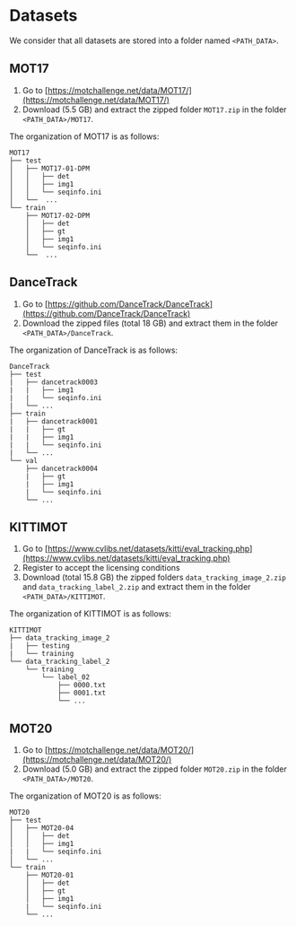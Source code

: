 # Datasets

We consider that all datasets are stored into a folder named `<PATH_DATA>`.

## MOT17

1) Go to [https://motchallenge.net/data/MOT17/](https://motchallenge.net/data/MOT17/)
2) Download (5.5 GB) and extract the zipped folder `MOT17.zip` in the folder `<PATH_DATA>/MOT17`.

The organization of MOT17 is as follows:

```plaintext
MOT17
├── test
│   ├── MOT17-01-DPM
│   │   ├── det
│   │   ├── img1
│   │   └── seqinfo.ini
│   └──  ...
└── train
    ├── MOT17-02-DPM
    │   ├── det
    │   ├── gt
    │   ├── img1
    │   └── seqinfo.ini
    └──  ...

```

## DanceTrack

1) Go to [https://github.com/DanceTrack/DanceTrack](https://github.com/DanceTrack/DanceTrack)
2) Download the zipped files (total 18 GB) and extract them in the folder `<PATH_DATA>/DanceTrack`.

The organization of DanceTrack is as follows:

```plaintext
DanceTrack
├── test
|   ├── dancetrack0003
|   |   ├── img1
|   |   └── seqinfo.ini
|   └── ...
├── train
|   ├── dancetrack0001
|   |   ├── gt
|   |   ├── img1
|   |   └── seqinfo.ini
|   └── ...
└── val
    ├── dancetrack0004
    |   ├── gt
    |   ├── img1
    |   └── seqinfo.ini
    └── ...
```

## KITTIMOT

1) Go to [https://www.cvlibs.net/datasets/kitti/eval_tracking.php](https://www.cvlibs.net/datasets/kitti/eval_tracking.php)
2) Register to accept the licensing conditions
3) Download (total 15.8 GB) the zipped folders `data_tracking_image_2.zip` and `data_tracking_label_2.zip` and extract them in the folder `<PATH_DATA>/KITTIMOT`.

The organization of KITTIMOT is as follows:

```plaintext
KITTIMOT
├── data_tracking_image_2
|   ├── testing
|   └── training
└── data_tracking_label_2
    └── training
        └── label_02
            ├── 0000.txt
            ├── 0001.txt
            └── ...
```

## MOT20

1) Go to [https://motchallenge.net/data/MOT20/](https://motchallenge.net/data/MOT20/)
2) Download (5.0 GB) and extract the zipped folder `MOT20.zip` in the folder `<PATH_DATA>/MOT20`.

The organization of MOT20 is as follows:

```plaintext
MOT20
├── test
│   ├── MOT20-04
│   │   ├── det
│   │   ├── img1
|   |   └── seqinfo.ini
│   └── ...
└── train
    ├── MOT20-01
    │   ├── det
    │   ├── gt
    │   ├── img1
    |   └── seqinfo.ini
    └── ...

```